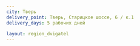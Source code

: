 ```yaml
---
city: Тверь
delivery_point: Тверь, Старицкое шоссе, 6 / к.1
delivery_days: 5 рабочих дней

layout: region_dvigatel
---
```

